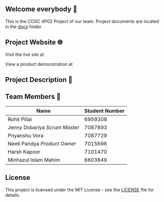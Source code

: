 ## Welcome everybody 👋
This is the COSC 4P02 Project of our team.
Project documents are located in the [docs](docs) folder.


## Project Website 🌐
Visit the live site at 

View a product demonstration at 


## Project Description 📝


## Team Members 👥
| Name | Student Number|
|------|---------------|
| Rohit Pillai| 6959308 |
| Jenny Dobariya *Scrum Master*| 7087893 |
| Priyanshu Vora| 7087729 |
| Neeti Pandya *Product Owner* | 7015696 |
| Harsh Kapoor| 7101470 |
| Minhazul Islam Mahim| 6603849 |


## License
This project is licensed under the MIT License - see the [LICENSE](LICENSE.md) file for details.
